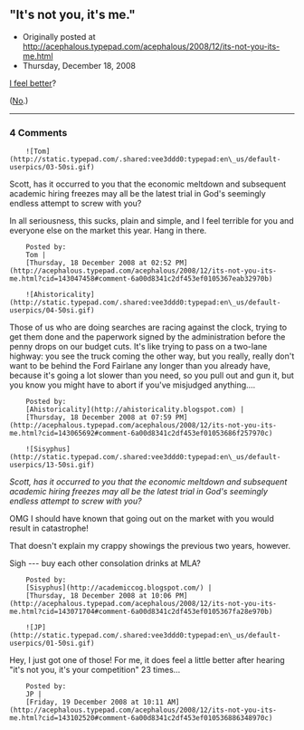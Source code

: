 ## "It's not you, it's me."

 * Originally posted at http://acephalous.typepad.com/acephalous/2008/12/its-not-you-its-me.html
 * Thursday, December 18, 2008



[I feel better](http://insidehighered.com/news/2008/12/18/jobs)? 

([No](http://www.youtube.com/watch?v=U8TnhNxKNlU).)

		

* * *

### 4 Comments 

		

                
[]()

	

		![Tom](http://static.typepad.com/.shared:vee3ddd0:typepad:en\_us/default-userpics/03-50si.gif)
	

	

		

Scott, has it occurred to you that the economic meltdown and subsequent academic hiring freezes may all be the latest trial in God's seemingly endless attempt to screw with you?

In all seriousness, this sucks, plain and simple, and I feel terrible for you and everyone else on the market this year.  Hang in there.

	

		Posted by:
		Tom |
		[Thursday, 18 December 2008 at 02:52 PM](http://acephalous.typepad.com/acephalous/2008/12/its-not-you-its-me.html?cid=143047458#comment-6a00d8341c2df453ef0105367eab32970b)

[]()

	

		![Ahistoricality](http://static.typepad.com/.shared:vee3ddd0:typepad:en\_us/default-userpics/04-50si.gif)
	

	

		

Those of us who are doing searches are racing against the clock, trying to get them done and the paperwork signed by the administration before the penny drops on our budget cuts. It's like trying to pass on a two-lane highway: you see the truck coming the other way, but you really, really don't want to be behind the Ford Fairlane any longer than you already have, because it's going a lot slower than you need, so you pull out and gun it, but you know you might have to abort if you've misjudged anything....

	

		Posted by:
		[Ahistoricality](http://ahistoricality.blogspot.com) |
		[Thursday, 18 December 2008 at 07:59 PM](http://acephalous.typepad.com/acephalous/2008/12/its-not-you-its-me.html?cid=143065692#comment-6a00d8341c2df453ef01053686f257970c)

[]()

	

		![Sisyphus](http://static.typepad.com/.shared:vee3ddd0:typepad:en\_us/default-userpics/13-50si.gif)
	

	

		

 _Scott, has it occurred to you that the economic meltdown and subsequent academic hiring freezes may all be the latest trial in God's seemingly endless attempt to screw with you?_ 

OMG I should have known that going out on the market with you would result in catastrophe!

That doesn't explain my crappy showings the previous two years, however.

Sigh --- buy each other consolation drinks at MLA?

	

		Posted by:
		[Sisyphus](http://academiccog.blogspot.com/) |
		[Thursday, 18 December 2008 at 10:06 PM](http://acephalous.typepad.com/acephalous/2008/12/its-not-you-its-me.html?cid=143071704#comment-6a00d8341c2df453ef0105367fa28e970b)

[]()

	

		![JP](http://static.typepad.com/.shared:vee3ddd0:typepad:en\_us/default-userpics/01-50si.gif)
	

	

		

Hey, I just got one of those! For me, it does feel a little better after hearing "it's not you, it's your competition" 23 times...

	

		Posted by:
		JP |
		[Friday, 19 December 2008 at 10:11 AM](http://acephalous.typepad.com/acephalous/2008/12/its-not-you-its-me.html?cid=143102520#comment-6a00d8341c2df453ef010536886348970c)

		

        